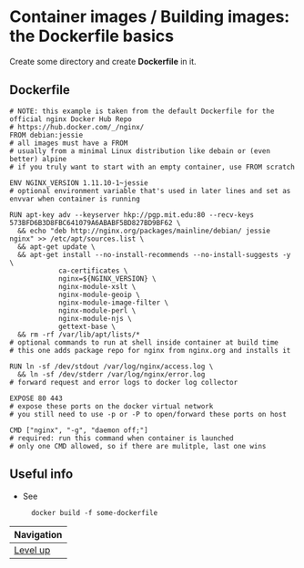 # Container images / Building images: the Dockerfile basics #

Create some directory and create **Dockerfile** in it.

## Dockerfile ##

    # NOTE: this example is taken from the default Dockerfile for the official nginx Docker Hub Repo
    # https://hub.docker.com/_/nginx/
    FROM debian:jessie
    # all images must have a FROM
    # usually from a minimal Linux distribution like debain or (even better) alpine
    # if you truly want to start with an empty container, use FROM scratch

    ENV NGINX_VERSION 1.11.10-1~jessie
    # optional environment variable that's used in later lines and set as envvar when container is running

    RUN apt-key adv --keyserver hkp://pgp.mit.edu:80 --recv-keys 573BFD6B3D8FBC641079A6ABABF5BD827BD9BF62 \
      && echo "deb http://nginx.org/packages/mainline/debian/ jessie nginx" >> /etc/apt/sources.list \
      && apt-get update \
      && apt-get install --no-install-recommends --no-install-suggests -y \
                ca-certificates \
                nginx=${NGINX_VERSION} \
                nginx-module-xslt \
                nginx-module-geoip \
                nginx-module-image-filter \
                nginx-module-perl \
                nginx-module-njs \
                gettext-base \
      && rm -rf /var/lib/apt/lists/*
    # optional commands to run at shell inside container at build time
    # this one adds package repo for nginx from nginx.org and installs it

    RUN ln -sf /dev/stdout /var/log/nginx/access.log \
      && ln -sf /dev/stderr /var/log/nginx/error.log
    # forward request and error logs to docker log collector

    EXPOSE 80 443
    # expose these ports on the docker virtual network
    # you still need to use -p or -P to open/forward these ports on host

    CMD ["nginx", "-g", "daemon off;"]
    # required: run this command when container is launched
    # only one CMD allowed, so if there are mulitple, last one wins

## Useful info ##

* See

        docker build -f some-dockerfile

| Navigation               |
| ------------------------ |
| [Level up](../README.md) |
